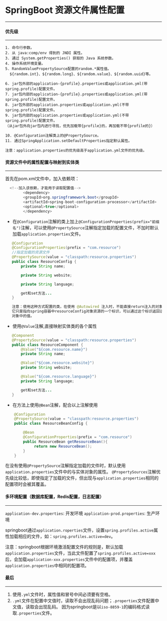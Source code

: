 # SpringBoot 资源文件属性配置 #
--- 
#### 优先级 ####
--- 
    1. 命令行参数。
    2. 从 java:comp/env 得到的 JNDI 属性。
    3. 通过 System.getProperties() 获取的 Java 系统参数。
    4. 操作系统环境变量。
    5. RandomValuePropertySource配置的random.*属性值。
      ${random.int}、${random.long}、${random.value}、${random.uuid}等。

    6. jar包外部的application-{profile}.properties或application.yml(带spring.profile)配置文件。
    7. jar包内部的application-{profile}.properties或application.yml(带spring.profile)配置文件。 
    8. jar包外部的application.properties或application.yml(不带spring.profile)配置文件。
    9. jar包内部的application.properties或application.yml(不带spring.profile)配置文件。
    （从jar包外向jar包内进行寻找，优先加载带{profile}的，再加载不带{profile的}） 

    10. @Configuration注解类上的@PropertySource。
    11. 通过SpringApplication.setDefaultProperties指定默认属性。

    注意：application.properties的优先级高于application.yml文件的优先级。


#### 资源文件中的属性配置与映射到实体类
---
首先在pom.xml文件中，加入依赖项：
```java
  <!--加入该依赖，才能用于读取配置值-->
        <dependency>
		<groupId>org.springframework.boot</groupId>
		<artifactId>spring-boot-configuration-processor</artifactId>
		<optional>true</optional>
        </dependency>
```
- 在`@Configuration`注解的类上加上`@ConfigurationProperties(prefix="前缀名")`注解，可以使用`@PropertySource`注解指定加载的配置文件，不加时默认加载`application.properties`文件。

 ```java
    @Configuration
    @ConfigurationProperties(prefix = "com.resource")
    //指定加载的资源文件
    @PropertySource(value = "classpath:resource.properties") 
    public class ResourceConfig {
        private String name;

        private String website;

        private String language;

        get和set方法...
    }

    注意：使用这种方式配置的类，在使用 @Autowired 注入时，不能直接return注入的对象，
    它只是指向spring容器中resourceConfig对象资源的一个标识，可以通过这个标识返回该
    对象中的值。
 ```
- 使用`@Value`注解,直接映射实体类的各个属性
 ```java
    @Component
    @PropertySource(value = "classpath:resource.properties")
    public class ResourceComponent {
        @Value("${com.resource.name}")
        private String name;

        @Value("${com.resource.website}")
        private String website;

        @Value("${com.resource.language}")
        private String language;

        get和set方法...
    }

 ```
- 在方法上使用`@Bean`注解，配合以上注解使用
```java
    @Configuration
    @PropertySource(value = "classpath:resource.properties")
    public class ResourceBeanConfig {

        @Bean
        @ConfigurationProperties(prefix = "com.resource")
        public ResourceBean getResourceBean(){
             return new ResourceBean();
        }
    }
```
在没有使用`@PropertySource`注解指定加载的文件时，默认使用`application.properties`文件中的与实体对象的属性。
`@PropertySources`注解优先级比较低，即使指定了加载的文件，但出现与`application.properties`相同的配置项时会被其覆盖。
#### 多环境配置（数据库配置，Redis配置，日志配置）
---
`application-dev.properties`: 开发环境
`application-prod.properties`: 生产环境

springboot通过`application.roperties`文件，设置`spring.profiles.active`属性加载相应的文件，如：`spring.profiles.active=dev`。

注意：springboot根据环境激活配置文件的规则是，默认加载`application.properties`文件，当此文件配置了`spring.profiles.active=xxx`后，会加载`application-xxx.properties`文件中的配置项，并覆盖`application.properties`中相同的配置项。

#### 最后
---
1. 使用`.yml`文件时，属性值和冒号中间必须要有空格。
2. `.yml`文件在配置中文值时，读取不会出现乱码问题；`.properties`文件配置中文值，读取会出现乱码。
因为springboot是以`iso-8859-1`的编码格式读取`.properties`文件。











  


